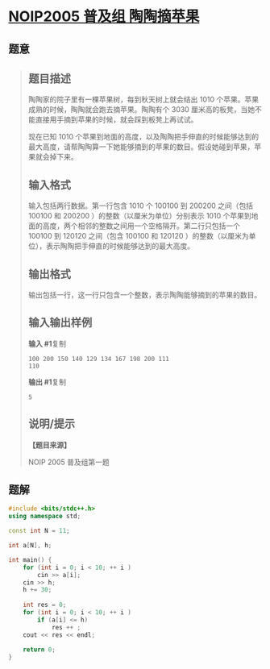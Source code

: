 #  [NOIP2005 普及组 陶陶摘苹果](https://www.luogu.com.cn/problem/P1046)

## 题意

>   ## 题目描述
>
>   陶陶家的院子里有一棵苹果树，每到秋天树上就会结出 1010 个苹果。苹果成熟的时候，陶陶就会跑去摘苹果。陶陶有个 3030 厘米高的板凳，当她不能直接用手摘到苹果的时候，就会踩到板凳上再试试。
>
>   现在已知 1010 个苹果到地面的高度，以及陶陶把手伸直的时候能够达到的最大高度，请帮陶陶算一下她能够摘到的苹果的数目。假设她碰到苹果，苹果就会掉下来。
>
>   ## 输入格式
>
>   输入包括两行数据。第一行包含 1010 个 100100 到 200200 之间（包括 100100 和 200200 ）的整数（以厘米为单位）分别表示 1010 个苹果到地面的高度，两个相邻的整数之间用一个空格隔开。第二行只包括一个 100100 到 120120 之间（包含 100100 和 120120 ）的整数（以厘米为单位），表示陶陶把手伸直的时候能够达到的最大高度。
>
>   ## 输出格式
>
>   输出包括一行，这一行只包含一个整数，表示陶陶能够摘到的苹果的数目。
>
>   ## 输入输出样例
>
>   **输入 #1**复制
>
>   ```
>   100 200 150 140 129 134 167 198 200 111
>   110
>   ```
>
>   **输出 #1**复制
>
>   ```
>   5
>   ```
>
>   ## 说明/提示
>
>   **【题目来源】**
>
>   NOIP 2005 普及组第一题

## 题解



```c++
#include <bits/stdc++.h>
using namespace std;

const int N = 11;

int a[N], h;

int main() {
    for (int i = 0; i < 10; ++ i )
        cin >> a[i];
    cin >> h;
    h += 30;
    
    int res = 0;
    for (int i = 0; i < 10; ++ i )
        if (a[i] <= h)
            res ++ ;
    cout << res << endl;
    
    return 0;
}
```



```python3

```

